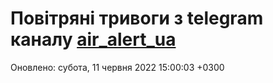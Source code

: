 # Повітряні тривоги з telegram каналу [air_alert_ua](https://t.me/air_alert_ua)

Оновлено:
субота, 11 червня 2022 15:00:03 +0300
